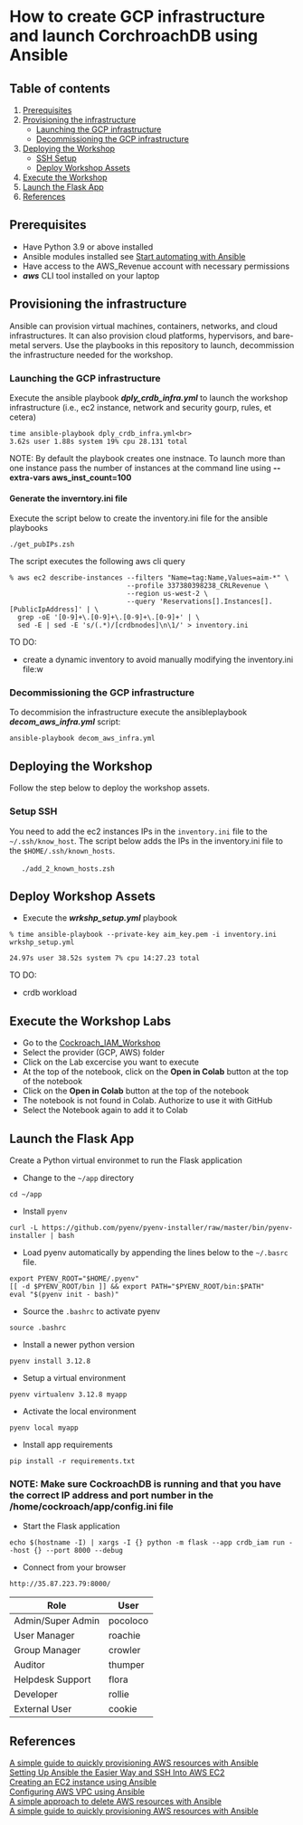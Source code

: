 # How to create GCP infrastructure and launch CorchroachDB using Ansible
## Table of contents

1. [Prerequisites](#prereq)
1. [Provisioning the infrastructure](#provision)
    - [Launching the GCP infrastructure](#launch)
    - [Decommissioning the GCP infrastructure](#launch)
1. [Deploying the Workshop](#workshop)
    - [SSH Setup](#ssh)
    - [Deploy Workshop Assets](#assets)
1. [Execute the Workshop](#execlabs)
1. [Launch the Flask App](#execflask)
1. [References](#references)

## Prerequisites <a name="prereq"></a>

  - Have Python 3.9 or above installed
  - Ansible modules installed see [Start automating with Ansible](https://docs.ansible.com/ansible/latest/getting_started/get_started_ansible.html)
  - Have access to the AWS_Revenue account with necessary permissions
  - _**aws**_ CLI tool installed on your laptop

## Provisioning the infrastructure <a name="provision"></a>

Ansible can provision virtual machines, containers, networks, and cloud infrastructures. It can also provision cloud platforms, hypervisors, and bare-metal servers. Use the playbooks in this repository to launch, decommission the infrastructure needed for the workshop.

### Launching the GCP infrastructure  <a name="launch"></a>

Execute the ansible playbook _**dply_crdb_infra.yml**_ to launch the workshop infrastructure (i.e., ec2 instance, network and security gourp, rules, et cetera)

```
time ansible-playbook dply_crdb_infra.yml<br>
3.62s user 1.88s system 19% cpu 28.131 total
```

NOTE: By default the playbook creates one instnace. To launch more than one instance pass the number of instances at the command line using __**--extra-vars aws_inst_count=100**__ 

#### Generate the inverntory.ini file

Execute the script below to create the inventory.ini file for the ansible playbooks

```./get_pubIPs.zsh```

The script executes the following aws cli query

```
% aws ec2 describe-instances --filters "Name=tag:Name,Values=aim-*" \
                             --profile 337380398238_CRLRevenue \
                             --region us-west-2 \
                             --query 'Reservations[].Instances[].[PublicIpAddress]' | \
  grep -oE '[0-9]+\.[0-9]+\.[0-9]+\.[0-9]+' | \
  sed -E | sed -E 's/(.*)/[crdbnodes]\n\1/' > inventory.ini
```

TO DO: 
- create a dynamic inventory to avoid manually modifying the inventory.ini file:w

### Decommissioning the GCP infrastructure  <a name="launch"></a>

To decommision the infrastructure execute the ansibleplaybook _**decom_aws_infra.yml**_ script:

```
ansible-playbook decom_aws_infra.yml
```

## Deploying the Workshop <a name="workshop"></a>

Follow the step below to deploy the workshop assets.

### Setup SSH <a name="ssh"></a>

You need to add the ec2 instances IPs in the `inventory.ini` file to the `~/.ssh/know_host`. The script below adds the IPs in the inventory.ini file to the `$HOME/.ssh/known_hosts`.

&emsp;<code>
./add_2_known_hosts.zsh
</code>

## Deploy Workshop Assets <a name="assets"></a>

- Execute the _**wrkshp_setup.yml**_ playbook

```
% time ansible-playbook --private-key aim_key.pem -i inventory.ini wrkshp_setup.yml

24.97s user 38.52s system 7% cpu 14:27.23 total
```

TO DO:
- crdb workload

## Execute the Workshop Labs<a name="execlabs"></a>

- Go to the [Cockroach_IAM_Workshop](https://github.com/ainfanzon/Cockroach_IAM_Workshop/tree/main/GCP_Colab_notebooks)
- Select the provider (GCP, AWS) folder
- Click on the Lab excercise you want to execute
- At the top of the notebook, click on the **Open in Colab** button at the top of the notebook 
- Click on the **Open in Colab** button at the top of the notebook 
- The notebook is not found in Colab. Authorize to use it with GitHub
- Select the Notebook again to add it to Colab

## Launch the Flask App<a name="execflask"></a>

Create a Python virtual environmet to run the Flask application

- Change to the `~/app` directory

```cd ~/app```

- Install `pyenv`

```curl -L https://github.com/pyenv/pyenv-installer/raw/master/bin/pyenv-installer | bash```

- Load pyenv automatically by appending the lines below to the `~/.basrc` file.


```
export PYENV_ROOT="$HOME/.pyenv"
[[ -d $PYENV_ROOT/bin ]] && export PATH="$PYENV_ROOT/bin:$PATH"
eval "$(pyenv init - bash)"
```

- Source the `.bashrc` to activate pyenv

```source .bashrc```

- Install a newer python version

```pyenv install 3.12.8```

- Setup a virtual environment

```pyenv virtualenv 3.12.8 myapp```

- Activate the local environment 

```pyenv local myapp```

- Install app requirements

```pip install -r requirements.txt```

### NOTE: Make sure CockroachDB is running and that you have the correct IP address and port number in the **/home/cockroach/app/config.ini** file

- Start the Flask application 

```
echo $(hostname -I) | xargs -I {} python -m flask --app crdb_iam run --host {} --port 8000 --debug
```

- Connect from your browser

```http://35.87.223.79:8000/```

| Role | User |
| ---- | ---- |
|Admin/Super Admin|pocoloco|
|User Manager|roachie|
|Group Manager|crowler|
|Auditor|thumper|
|Helpdesk Support|flora|
|Developer|rollie|
|External User|cookie|

## References <a name="references"></a>

[A simple guide to quickly provisioning AWS resources with Ansible](https://nleiva.medium.com/a-simple-guide-to-quickly-provisioning-aws-resources-with-ansible-35e67ae15b9c)<br>
[Setting Up Ansible the Easier Way and SSH Into AWS EC2](https://medium.com/@elcymarion_her/setting-up-ansible-the-easier-way-and-ssh-into-aws-ec2-7c7ed2766ed6)<br>
[Creating an EC2 instance using Ansible](https://medium.com/@a_tsai5/creating-an-ec2-instance-using-ansible-764cf70015f6)<br>
[Configuring AWS VPC using Ansible](https://rishabh27sharma.medium.com/%EF%B8%8Fconfiguring-aws-vpc-using-ansible-%EF%B8%8F-bbbd7c561a28)<br>
[A simple approach to delete AWS resources with Ansible](https://nleiva.medium.com/a-simple-approach-to-delete-aws-resources-with-ansible-b31c796fa16d)<br>
[A simple guide to quickly provisioning AWS resources with Ansible](https://nleiva.medium.com/a-simple-guide-to-quickly-provisioning-aws-resources-with-ansible-35e67ae15b9c)


